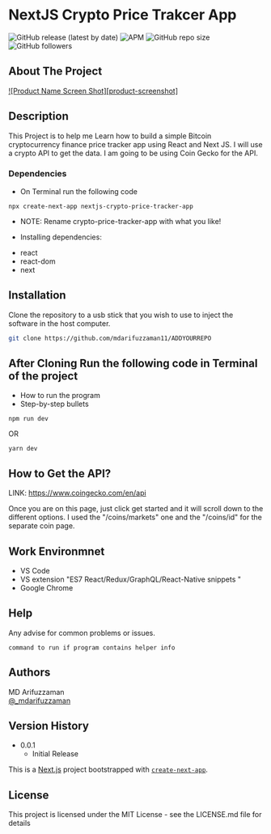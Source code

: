 # NextJS Crypto Price Trakcer App

![GitHub release (latest by date)](https://img.shields.io/github/v/release/mdarifuzzaman11/nextjs-crypto-price-tracker-app?style=for-the-badge) 
![APM](https://img.shields.io/apm/l/test?style=for-the-badge)
![GitHub repo size](https://img.shields.io/github/repo-size/mdarifuzzaman11/nextjs-crypto-price-tracker-app?style=for-the-badge)
![GitHub followers](https://img.shields.io/github/followers/mdarifuzzaman11?style=for-the-badge)


<!-- ABOUT THE PROJECT -->
## About The Project

[![Product Name Screen Shot][product-screenshot]](https://example.com)

## Description

This Project is to help me Learn how to build a simple Bitcoin cryptocurrency finance price tracker app using React and Next JS. I will use a crypto API to get the data. I am going to be using Coin Gecko for the API. 


### Dependencies

* On Terminal run the following code
```
npx create-next-app nextjs-crypto-price-tracker-app
```
* NOTE: Rename crypto-price-tracker-app with what you like!

* Installing dependencies:
- react
- react-dom
- next


## Installation

Clone the repository to a usb stick that you wish to use to inject the software in the host computer.

```bash
git clone https://github.com/mdarifuzzaman11/ADDYOURREPO
```

## After Cloning Run the following code in Terminal of the project

* How to run the program
* Step-by-step bullets

```
npm run dev
```
OR

```
yarn dev
```

## How to Get the API?
LINK: https://www.coingecko.com/en/api

Once you are on this page, just click get started and it will scroll down to the different options. I used the "/coins/markets" one and the "/coins/id" for the separate coin page.

## Work Environmnet
* VS Code
* VS extension "ES7 React/Redux/GraphQL/React-Native snippets " 
* Google Chrome 

## Help

Any advise for common problems or issues.
```
command to run if program contains helper info
```

## Authors
MD Arifuzzaman 
<br />
[@_mdarifuzzaman](https://instagram.com/_mdarifuzzaman)

## Version History

* 0.0.1
    * Initial Release

This is a [Next.js](https://nextjs.org/) project bootstrapped with [`create-next-app`](https://github.com/vercel/next.js/tree/canary/packages/create-next-app).

## License

This project is licensed under the MIT License - see the LICENSE.md file for details
